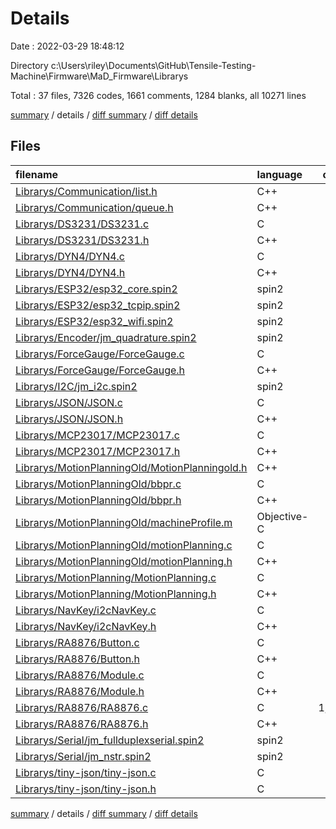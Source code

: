 # Details

Date : 2022-03-29 18:48:12

Directory c:\Users\riley\Documents\GitHub\Tensile-Testing-Machine\Firmware\MaD_Firmware\Librarys

Total : 37 files,  7326 codes, 1661 comments, 1284 blanks, all 10271 lines

[summary](results.md) / details / [diff summary](diff.md) / [diff details](diff-details.md)

## Files
| filename | language | code | comment | blank | total |
| :--- | :--- | ---: | ---: | ---: | ---: |
| [Librarys/Communication/list.h](/Librarys/Communication/list.h) | C++ | 11 | 0 | 2 | 13 |
| [Librarys/Communication/queue.h](/Librarys/Communication/queue.h) | C++ | 7 | 0 | 1 | 8 |
| [Librarys/DS3231/DS3231.c](/Librarys/DS3231/DS3231.c) | C | 111 | 48 | 17 | 176 |
| [Librarys/DS3231/DS3231.h](/Librarys/DS3231/DS3231.h) | C++ | 31 | 4 | 7 | 42 |
| [Librarys/DYN4/DYN4.c](/Librarys/DYN4/DYN4.c) | C | 111 | 39 | 16 | 166 |
| [Librarys/DYN4/DYN4.h](/Librarys/DYN4/DYN4.h) | C++ | 80 | 16 | 16 | 112 |
| [Librarys/ESP32/esp32_core.spin2](/Librarys/ESP32/esp32_core.spin2) | spin2 | 224 | 117 | 35 | 376 |
| [Librarys/ESP32/esp32_tcpip.spin2](/Librarys/ESP32/esp32_tcpip.spin2) | spin2 | 277 | 140 | 38 | 455 |
| [Librarys/ESP32/esp32_wifi.spin2](/Librarys/ESP32/esp32_wifi.spin2) | spin2 | 183 | 82 | 28 | 293 |
| [Librarys/Encoder/jm_quadrature.spin2](/Librarys/Encoder/jm_quadrature.spin2) | spin2 | 55 | 57 | 43 | 155 |
| [Librarys/ForceGauge/ForceGauge.c](/Librarys/ForceGauge/ForceGauge.c) | C | 88 | 18 | 16 | 122 |
| [Librarys/ForceGauge/ForceGauge.h](/Librarys/ForceGauge/ForceGauge.h) | C++ | 23 | 0 | 10 | 33 |
| [Librarys/I2C/jm_i2c.spin2](/Librarys/I2C/jm_i2c.spin2) | spin2 | 180 | 59 | 78 | 317 |
| [Librarys/JSON/JSON.c](/Librarys/JSON/JSON.c) | C | 987 | 49 | 141 | 1,177 |
| [Librarys/JSON/JSON.h](/Librarys/JSON/JSON.h) | C++ | 122 | 2 | 19 | 143 |
| [Librarys/MCP23017/MCP23017.c](/Librarys/MCP23017/MCP23017.c) | C | 132 | 10 | 13 | 155 |
| [Librarys/MCP23017/MCP23017.h](/Librarys/MCP23017/MCP23017.h) | C++ | 31 | 7 | 12 | 50 |
| [Librarys/MotionPlanningOld/MotionPlanningold.h](/Librarys/MotionPlanningOld/MotionPlanningold.h) | C++ | 10 | 0 | 2 | 12 |
| [Librarys/MotionPlanningOld/bbpr.c](/Librarys/MotionPlanningOld/bbpr.c) | C | 253 | 20 | 24 | 297 |
| [Librarys/MotionPlanningOld/bbpr.h](/Librarys/MotionPlanningOld/bbpr.h) | C++ | 11 | 46 | 6 | 63 |
| [Librarys/MotionPlanningOld/machineProfile.m](/Librarys/MotionPlanningOld/machineProfile.m) | Objective-C | 125 | 0 | 21 | 146 |
| [Librarys/MotionPlanningOld/motionPlanning.c](/Librarys/MotionPlanningOld/motionPlanning.c) | C | 143 | 12 | 18 | 173 |
| [Librarys/MotionPlanningOld/motionPlanning.h](/Librarys/MotionPlanningOld/motionPlanning.h) | C++ | 4 | 0 | 2 | 6 |
| [Librarys/MotionPlanning/MotionPlanning.c](/Librarys/MotionPlanning/MotionPlanning.c) | C | 178 | 4 | 23 | 205 |
| [Librarys/MotionPlanning/MotionPlanning.h](/Librarys/MotionPlanning/MotionPlanning.h) | C++ | 49 | 0 | 7 | 56 |
| [Librarys/NavKey/i2cNavKey.c](/Librarys/NavKey/i2cNavKey.c) | C | 442 | 141 | 74 | 657 |
| [Librarys/NavKey/i2cNavKey.h](/Librarys/NavKey/i2cNavKey.h) | C++ | 104 | 27 | 32 | 163 |
| [Librarys/RA8876/Button.c](/Librarys/RA8876/Button.c) | C | 58 | 1 | 5 | 64 |
| [Librarys/RA8876/Button.h](/Librarys/RA8876/Button.h) | C++ | 19 | 0 | 2 | 21 |
| [Librarys/RA8876/Module.c](/Librarys/RA8876/Module.c) | C | 308 | 2 | 34 | 344 |
| [Librarys/RA8876/Module.h](/Librarys/RA8876/Module.h) | C++ | 58 | 0 | 13 | 71 |
| [Librarys/RA8876/RA8876.c](/Librarys/RA8876/RA8876.c) | C | 1,205 | 270 | 78 | 1,553 |
| [Librarys/RA8876/RA8876.h](/Librarys/RA8876/RA8876.h) | C++ | 812 | 33 | 95 | 940 |
| [Librarys/Serial/jm_fullduplexserial.spin2](/Librarys/Serial/jm_fullduplexserial.spin2) | spin2 | 298 | 176 | 238 | 712 |
| [Librarys/Serial/jm_nstr.spin2](/Librarys/Serial/jm_nstr.spin2) | spin2 | 122 | 59 | 59 | 240 |
| [Librarys/tiny-json/tiny-json.c](/Librarys/tiny-json/tiny-json.c) | C | 391 | 137 | 34 | 562 |
| [Librarys/tiny-json/tiny-json.h](/Librarys/tiny-json/tiny-json.h) | C | 83 | 85 | 25 | 193 |

[summary](results.md) / details / [diff summary](diff.md) / [diff details](diff-details.md)